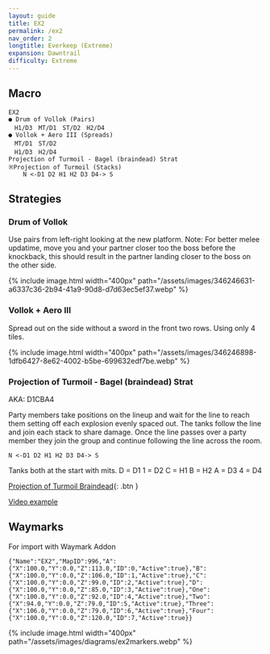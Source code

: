 ```yaml
---
layout: guide
title: EX2
permalink: /ex2
nav_order: 2
longtitle: Everkeep (Extreme)
expansion: Dawntrail
difficulty: Extreme
---
```


## Macro

```
EX2
● Drum of Vollok (Pairs)
　H1/D3　MT/D1　ST/D2　H2/D4
● Vollok + Aero III (Spreads)
　MT/D1　ST/D2
　H1/D3　H2/D4
Projection of Turmoil - Bagel (braindead) Strat
※Projection of Turmoil (Stacks)
    N <-D1 D2 H1 H2 D3 D4-> S 
```

## Strategies

### Drum of Vollok

Use pairs from left-right looking at the new platform. Note: For better melee updatime, move you and your partner closer too the boss before the knockback, this should result in the partner landing closer to the boss on the other side.

{% include image.html width="400px" path="/assets/images/346246631-a6337c36-2b94-41a9-90d8-d7d63ec5ef37.webp" %}

### Vollok + Aero III

Spread out on the side without a sword in the front two rows. Using only 4 tiles. 

{% include image.html width="400px" path="/assets/images/346246898-1dfb6427-8e62-4002-b5be-699632edf7be.webp" %}

### Projection of Turmoil - Bagel (braindead) Strat
AKA: D1CBA4

Party members take positions on the lineup and wait for the line to reach them setting off each explosion evenly spaced out. The tanks follow the line and join each stack to share damage. Once the line passes over a party member they join the group and continue following the line across the room.

`N <-D1 D2 H1 H2 D3 D4-> S`

Tanks both at the start with mits.
D = D1
1 = D2
C = H1
B = H2
A = D3
4 = D4

[Projection of Turmoil Braindead](https://raidplan.io/plan/kOzWlEJdezZxbmL9){: .btn }

[Video example](https://www.youtube.com/watch?v=e6lievSGFgw)

## Waymarks

For import with Waymark Addon

```
{"Name":"EX2","MapID":996,"A":{"X":100.0,"Y":0.0,"Z":113.0,"ID":0,"Active":true},"B":{"X":100.0,"Y":0.0,"Z":106.0,"ID":1,"Active":true},"C":{"X":100.0,"Y":0.0,"Z":99.0,"ID":2,"Active":true},"D":{"X":100.0,"Y":0.0,"Z":85.0,"ID":3,"Active":true},"One":{"X":100.0,"Y":0.0,"Z":92.0,"ID":4,"Active":true},"Two":{"X":94.0,"Y":0.0,"Z":79.0,"ID":5,"Active":true},"Three":{"X":106.0,"Y":0.0,"Z":79.0,"ID":6,"Active":true},"Four":{"X":100.0,"Y":0.0,"Z":120.0,"ID":7,"Active":true}}
```

{% include image.html width="400px" path="/assets/images/diagrams/ex2markers.webp" %}
